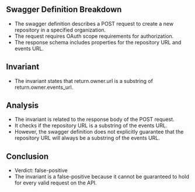 ## Swagger Definition Breakdown
- The swagger definition describes a POST request to create a new repository in a specified organization.
- The request requires OAuth scope requirements for authorization.
- The response schema includes properties for the repository URL and events URL.

## Invariant
- The invariant states that return.owner.url is a substring of return.owner.events_url.

## Analysis
- The invariant is related to the response body of the POST request.
- It checks if the repository URL is a substring of the events URL.
- However, the swagger definition does not explicitly guarantee that the repository URL will always be a substring of the events URL.

## Conclusion
- Verdict: false-positive
- The invariant is a false-positive because it cannot be guaranteed to hold for every valid request on the API.
